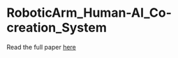 # RoboticArm_Human-AI_Co-creation_System
Read the full paper [here](https://dl.acm.org/doi/10.1145/3584931.3607008)

